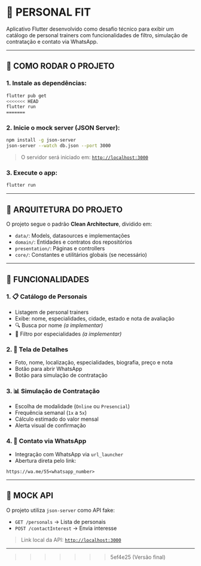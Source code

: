 # 💪 PERSONAL FIT

Aplicativo Flutter desenvolvido como desafio técnico para exibir um catálogo de personal trainers com funcionalidades de filtro, simulação de contratação e contato via WhatsApp.

---

## 🚀 COMO RODAR O PROJETO

### 1. Instale as dependências:
```bash
flutter pub get
<<<<<<< HEAD
flutter run
=======
```

### 2. Inicie o mock server (JSON Server):
```bash
npm install -g json-server
json-server --watch db.json --port 3000
```

> O servidor será iniciado em: [`http://localhost:3000`](http://localhost:3000)

### 3. Execute o app:
```bash
flutter run
```

---

## 🧱 ARQUITETURA DO PROJETO

O projeto segue o padrão **Clean Architecture**, dividido em:

- `data/`: Models, datasources e implementações
- `domain/`: Entidades e contratos dos repositórios
- `presentation/`: Páginas e controllers
- `core/`: Constantes e utilitários globais (se necessário)

---

## 📱 FUNCIONALIDADES

### 1. 📋 Catálogo de Personais
- Listagem de personal trainers
- Exibe: nome, especialidades, cidade, estado e nota de avaliação
- 🔍 Busca por nome _(a implementar)_
- 🧩 Filtro por especialidades _(a implementar)_

### 2. 🧾 Tela de Detalhes
- Foto, nome, localização, especialidades, biografia, preço e nota
- Botão para abrir WhatsApp
- Botão para simulação de contratação

### 3. 📊 Simulação de Contratação
- Escolha de modalidade (`Online` ou `Presencial`)
- Frequência semanal (`1x` a `5x`)
- Cálculo estimado do valor mensal
- Alerta visual de confirmação

### 4. 💬 Contato via WhatsApp
- Integração com WhatsApp via `url_launcher`
- Abertura direta pelo link:
```text
https://wa.me/55<whatsapp_number>
```

---

## 🔗 MOCK API

O projeto utiliza `json-server` como API fake:

- `GET /personals` → Lista de personais
- `POST /contactInterest` → Envia interesse

> Link local da API: [`http://localhost:3000`](http://localhost:3000)

---


>>>>>>> 5ef4e25 (Versão final)
